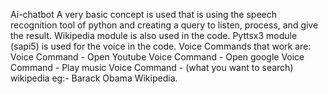 Ai-chatbot
A very basic concept is used that is using the speech recognition tool of python and creating a query to listen, process, and give the result. Wikipedia module is also used in the code. Pyttsx3 module (sapi5) is used for the voice in the code. Voice Commands that work are: Voice Command - Open Youtube Voice Command - Open google Voice Command - Play music Voice Command - (what you want to search) wikipedia eg:- Barack Obama Wikipedia.
